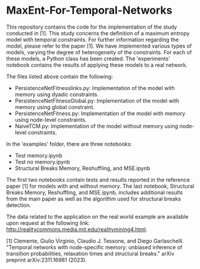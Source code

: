 # MaxEnt-For-Temporal-Networks

This repository contains the code for the implementation of the study conducted in [1].
This study concerns the definition of a maximum entropy model with temporal constraints. For further information regarding the model, please refer to the paper [1].
We have implemented various types of models, varying the degree of heterogeneity of the constraints. For each of these models, a Python class has been created. The 'experiments' notebook contains the results of applying these models to a real network.

The files listed above contain the following:

- PersistenceNetFitnesslinks.py: Implementation of the model with memory using dyadic constraints.
- PersistenceNetFitnessGlobal.py: Implementation of the model with memory using global constraint.
- PersistenceNetFitness.py: Implementation of the model with memory using node-level constraints.
- NaiveTCM.py: Implementation of the model without memory using node-level constraints.

In the 'examples' folder, there are three notebooks:
- Test memory.ipynb
- Test no memory.ipynb
- Structural Breaks Memory, Reshuffling, and MSE.ipynb

The first two notebooks contain tests and results reported in the reference paper [1] for models with and without memory. The last notebook, Structural Breaks Memory, Reshuffling, and MSE.ipynb, includes additional results from the main paper as well as the algorithm used for structural breaks detection.


The data related to the application on the real world example are available upon request at the following link: http://realitycommons.media.mit.edu/realitymining4.html.



[1] Clemente, Giulio Virginio, Claudio J. Tessone, and Diego Garlaschelli. "Temporal networks with node-specific memory: unbiased inference of transition probabilities, relaxation times and structural breaks." arXiv preprint arXiv:2311.16981 (2023).
